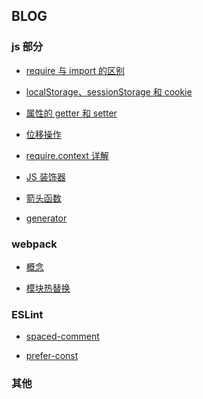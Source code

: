 ## BLOG

### js 部分

- [require 与 import 的区别](./js-part/require-or-import.md)

- [localStorage、sessionStorage 和 cookie](./js-part/localStorage-sessionStorage.md)

- [属性的 getter 和 setter](./js-part/getter-setter.md)

- [位移操作](./js-part/shift.md)

- [require.context 详解](./js-part/require-context.md)

- [JS 装饰器](./js-part/decorators.md)

- [箭头函数]()

- [generator]()

### webpack

- [概念](./webpack/concept.md)

- [模块热替换]()

### ESLint

- [spaced-comment](./ESLint/space-comment.md)

- [prefer-const]()

### 其他
